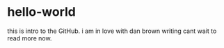 # hello-world
this is intro to the GitHub.
i am in love with dan brown writing cant wait to read more now.
